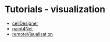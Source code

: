 # Tutorials - visualization

- [cellDesigner](cellDesigner)
- [paint4Net](paint4Net)
- [remoteVisualisation](remoteVisualisation)

